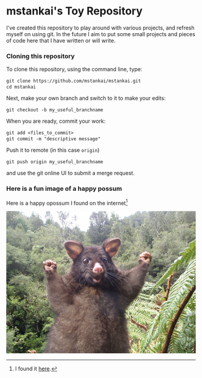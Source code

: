 # mstankai's Toy Repository

I've created this repository to play around with various projects, and refresh myself on using git. In the future I aim to put some small projects and pieces of code here that I have written or will write.

### Cloning this repository

To clone this repository, using the command line, type:
```
git clone https://github.com/mstankai/mstankai.git
cd mstankai
```

Next, make your own branch and switch to it to make your edits:
```
git checkout -b my_useful_branchname
```

When you are ready, commit your work:

```
git add <files_to_commit>
git commit -m "descriptive message"
```

Push it to remote (in this case `origin`) 
```
git push origin my_useful_branchname
```
and use the git online UI to submit a merge request. 

### Here is a fun image of a happy possum

Here is a happy opossum I found on the internet[^1]

![happy possum from the internet](/img/other/optimistic-opossum.png)

[^1]: I found it [here](https://www.boredpanda.com/blog/wp-content/uploads/2017/01/optimistic-opossum-new-zealand-33.png). 


